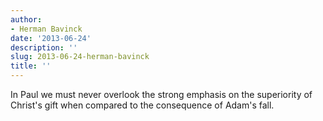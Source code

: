 ```yaml
---
author:
- Herman Bavinck
date: '2013-06-24'
description: ''
slug: 2013-06-24-herman-bavinck
title: ''
---
```

In Paul we must never overlook the strong emphasis on the superiority of Christ's gift when compared to the consequence of Adam's fall.



